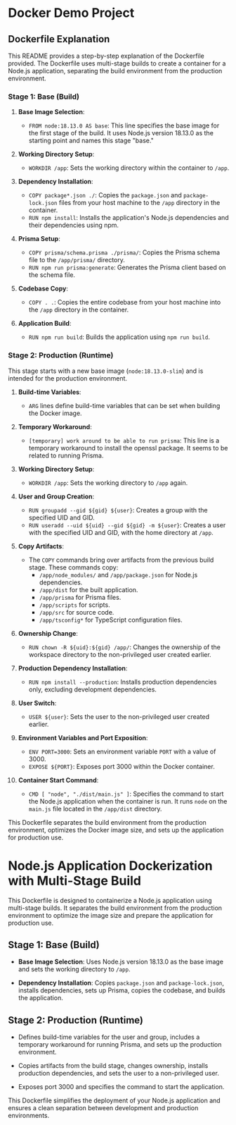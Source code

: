 # Docker Demo Project

## Dockerfile Explanation

This README provides a step-by-step explanation of the Dockerfile provided. The Dockerfile uses multi-stage builds to create a container for a Node.js application, separating the build environment from the production environment.

### Stage 1: Base (Build)

1. **Base Image Selection**:
   - `FROM node:18.13.0 AS base`: This line specifies the base image for the first stage of the build. It uses Node.js version 18.13.0 as the starting point and names this stage "base."

2. **Working Directory Setup**:
   - `WORKDIR /app`: Sets the working directory within the container to `/app`.

3. **Dependency Installation**:
   - `COPY package*.json ./`: Copies the `package.json` and `package-lock.json` files from your host machine to the `/app` directory in the container.
   - `RUN npm install`: Installs the application's Node.js dependencies and their dependencies using npm.

4. **Prisma Setup**:
   - `COPY prisma/schema.prisma ./prisma/`: Copies the Prisma schema file to the `/app/prisma/` directory.
   - `RUN npm run prisma:generate`: Generates the Prisma client based on the schema file.

5. **Codebase Copy**:
   - `COPY . .`: Copies the entire codebase from your host machine into the `/app` directory in the container.

6. **Application Build**:
   - `RUN npm run build`: Builds the application using `npm run build`.

### Stage 2: Production (Runtime)

This stage starts with a new base image (`node:18.13.0-slim`) and is intended for the production environment.

1. **Build-time Variables**:
   - `ARG` lines define build-time variables that can be set when building the Docker image.

2. **Temporary Workaround**:
   - `[temporary] work around to be able to run prisma`: This line is a temporary workaround to install the openssl package. It seems to be related to running Prisma.

3. **Working Directory Setup**:
   - `WORKDIR /app`: Sets the working directory to `/app` again.

4. **User and Group Creation**:
   - `RUN groupadd --gid ${gid} ${user}`: Creates a group with the specified UID and GID.
   - `RUN useradd --uid ${uid} --gid ${gid} -m ${user}`: Creates a user with the specified UID and GID, with the home directory at `/app`.

5. **Copy Artifacts**:
   - The `COPY` commands bring over artifacts from the previous build stage. These commands copy:
     - `/app/node_modules/` and `/app/package.json` for Node.js dependencies.
     - `/app/dist` for the built application.
     - `/app/prisma` for Prisma files.
     - `/app/scripts` for scripts.
     - `/app/src` for source code.
     - `/app/tsconfig*` for TypeScript configuration files.

6. **Ownership Change**:
   - `RUN chown -R ${uid}:${gid} /app/`: Changes the ownership of the workspace directory to the non-privileged user created earlier.

7. **Production Dependency Installation**:
   - `RUN npm install --production`: Installs production dependencies only, excluding development dependencies.

8. **User Switch**:
   - `USER ${user}`: Sets the user to the non-privileged user created earlier.

9. **Environment Variables and Port Exposition**:
   - `ENV PORT=3000`: Sets an environment variable `PORT` with a value of 3000.
   - `EXPOSE ${PORT}`: Exposes port 3000 within the Docker container.

10. **Container Start Command**:
    - `CMD [ "node", "./dist/main.js" ]`: Specifies the command to start the Node.js application when the container is run. It runs `node` on the `main.js` file located in the `/app/dist` directory.

This Dockerfile separates the build environment from the production environment, optimizes the Docker image size, and sets up the application for production use.

# Node.js Application Dockerization with Multi-Stage Build

This Dockerfile is designed to containerize a Node.js application using multi-stage builds. It separates the build environment from the production environment to optimize the image size and prepare the application for production use.

## Stage 1: Base (Build)

- **Base Image Selection**: Uses Node.js version 18.13.0 as the base image and sets the working directory to `/app`.

- **Dependency Installation**: Copies `package.json` and `package-lock.json`, installs dependencies, sets up Prisma, copies the codebase, and builds the application.

## Stage 2: Production (Runtime)

- Defines build-time variables for the user and group, includes a temporary workaround for running Prisma, and sets up the production environment.

- Copies artifacts from the build stage, changes ownership, installs production dependencies, and sets the user to a non-privileged user.

- Exposes port 3000 and specifies the command to start the application.

This Dockerfile simplifies the deployment of your Node.js application and ensures a clean separation between development and production environments.

